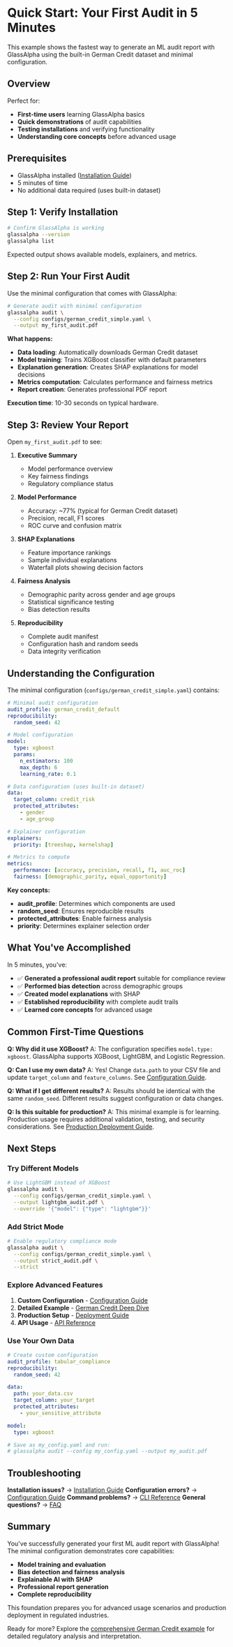 # Quick Start: Your First Audit in 5 Minutes

This example shows the fastest way to generate an ML audit report with GlassAlpha using the built-in German Credit dataset and minimal configuration.

## Overview

Perfect for:
- **First-time users** learning GlassAlpha basics
- **Quick demonstrations** of audit capabilities
- **Testing installations** and verifying functionality
- **Understanding core concepts** before advanced usage

## Prerequisites

- GlassAlpha installed ([Installation Guide](../getting-started/installation.md))
- 5 minutes of time
- No additional data required (uses built-in dataset)

## Step 1: Verify Installation

```bash
# Confirm GlassAlpha is working
glassalpha --version
glassalpha list
```

Expected output shows available models, explainers, and metrics.

## Step 2: Run Your First Audit

Use the minimal configuration that comes with GlassAlpha:

```bash
# Generate audit with minimal configuration
glassalpha audit \
  --config configs/german_credit_simple.yaml \
  --output my_first_audit.pdf
```

**What happens:**
- **Data loading**: Automatically downloads German Credit dataset
- **Model training**: Trains XGBoost classifier with default parameters
- **Explanation generation**: Creates SHAP explanations for model decisions
- **Metrics computation**: Calculates performance and fairness metrics
- **Report creation**: Generates professional PDF report

**Execution time**: 10-30 seconds on typical hardware.

## Step 3: Review Your Report

Open `my_first_audit.pdf` to see:

1. **Executive Summary**
   - Model performance overview
   - Key fairness findings
   - Regulatory compliance status

2. **Model Performance**
   - Accuracy: ~77% (typical for German Credit dataset)
   - Precision, recall, F1 scores
   - ROC curve and confusion matrix

3. **SHAP Explanations**
   - Feature importance rankings
   - Sample individual explanations
   - Waterfall plots showing decision factors

4. **Fairness Analysis**
   - Demographic parity across gender and age groups
   - Statistical significance testing
   - Bias detection results

5. **Reproducibility**
   - Complete audit manifest
   - Configuration hash and random seeds
   - Data integrity verification

## Understanding the Configuration

The minimal configuration (`configs/german_credit_simple.yaml`) contains:

```yaml
# Minimal audit configuration
audit_profile: german_credit_default
reproducibility:
  random_seed: 42

# Model configuration
model:
  type: xgboost
  params:
    n_estimators: 100
    max_depth: 6
    learning_rate: 0.1

# Data configuration (uses built-in dataset)
data:
  target_column: credit_risk
  protected_attributes:
    - gender
    - age_group

# Explainer configuration
explainers:
  priority: [treeshap, kernelshap]

# Metrics to compute
metrics:
  performance: [accuracy, precision, recall, f1, auc_roc]
  fairness: [demographic_parity, equal_opportunity]
```

**Key concepts:**
- **audit_profile**: Determines which components are used
- **random_seed**: Ensures reproducible results
- **protected_attributes**: Enable fairness analysis
- **priority**: Determines explainer selection order

## What You've Accomplished

In 5 minutes, you've:
- ✅ **Generated a professional audit report** suitable for compliance review
- ✅ **Performed bias detection** across demographic groups
- ✅ **Created model explanations** with SHAP
- ✅ **Established reproducibility** with complete audit trails
- ✅ **Learned core concepts** for advanced usage

## Common First-Time Questions

**Q: Why did it use XGBoost?**
A: The configuration specifies `model.type: xgboost`. GlassAlpha supports XGBoost, LightGBM, and Logistic Regression.

**Q: Can I use my own data?**
A: Yes! Change `data.path` to your CSV file and update `target_column` and `feature_columns`. See [Configuration Guide](../getting-started/configuration.md).

**Q: What if I get different results?**
A: Results should be identical with the same `random_seed`. Different results suggest configuration or data changes.

**Q: Is this suitable for production?**
A: This minimal example is for learning. Production usage requires additional validation, testing, and security considerations. See [Production Deployment Guide](../deployment.md).

## Next Steps

### Try Different Models

```bash
# Use LightGBM instead of XGBoost
glassalpha audit \
  --config configs/german_credit_simple.yaml \
  --output lightgbm_audit.pdf \
  --override '{"model": {"type": "lightgbm"}}'
```

### Add Strict Mode

```bash
# Enable regulatory compliance mode
glassalpha audit \
  --config configs/german_credit_simple.yaml \
  --output strict_audit.pdf \
  --strict
```

### Explore Advanced Features

1. **Custom Configuration** - [Configuration Guide](../getting-started/configuration.md)
2. **Detailed Example** - [German Credit Deep Dive](german-credit-audit.md)
3. **Production Setup** - [Deployment Guide](../deployment.md)
4. **API Usage** - [API Reference](../reference/api.md)

### Use Your Own Data

```yaml
# Create custom configuration
audit_profile: tabular_compliance
reproducibility:
  random_seed: 42

data:
  path: your_data.csv
  target_column: your_target
  protected_attributes:
    - your_sensitive_attribute

model:
  type: xgboost

# Save as my_config.yaml and run:
# glassalpha audit --config my_config.yaml --output my_audit.pdf
```

## Troubleshooting

**Installation issues?** → [Installation Guide](../getting-started/installation.md)
**Configuration errors?** → [Configuration Guide](../getting-started/configuration.md)
**Command problems?** → [CLI Reference](../reference/cli.md)
**General questions?** → [FAQ](../faq.md)

## Summary

You've successfully generated your first ML audit report with GlassAlpha! The minimal configuration demonstrates core capabilities:

- **Model training and evaluation**
- **Bias detection and fairness analysis**
- **Explainable AI with SHAP**
- **Professional report generation**
- **Complete reproducibility**

This foundation prepares you for advanced usage scenarios and production deployment in regulated industries.

Ready for more? Explore the [comprehensive German Credit example](german-credit-audit.md) for detailed regulatory analysis and interpretation.
